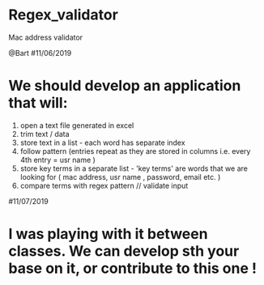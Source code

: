 # Regex_validator
Mac address validator 

@Bart
#11/06/2019
# We should develop an application that will:
1) open a text file generated in excel
2) trim text / data
3) store text in a list - each word has separate index
4) follow pattern (entries repeat as they are stored in columns i.e. every 4th entry  = usr name )
5) store key terms in a separate list - 'key terms' are words that we are looking for ( mac address, usr name , password, email etc. )
6) compare terms with regex pattern // validate input

#11/07/2019
# I was playing with it between classes. We can develop sth your base on it, or contribute to this one !
